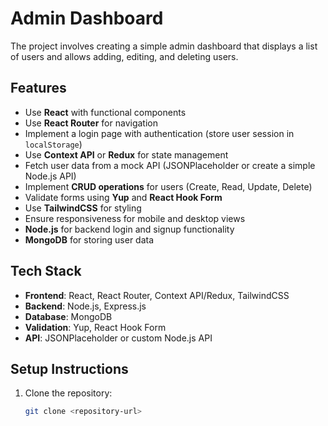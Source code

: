 
# Admin Dashboard

The project involves creating a simple admin dashboard that displays a list of users and allows adding, editing, and deleting users.

## Features

- Use **React** with functional components
- Use **React Router** for navigation
- Implement a login page with authentication (store user session in `localStorage`)
- Use **Context API** or **Redux** for state management
- Fetch user data from a mock API (JSONPlaceholder or create a simple Node.js API)
- Implement **CRUD operations** for users (Create, Read, Update, Delete)
- Validate forms using **Yup** and **React Hook Form**
- Use **TailwindCSS** for styling
- Ensure responsiveness for mobile and desktop views
- **Node.js** for backend login and signup functionality
- **MongoDB** for storing user data

## Tech Stack

- **Frontend**: React, React Router, Context API/Redux, TailwindCSS
- **Backend**: Node.js, Express.js
- **Database**: MongoDB
- **Validation**: Yup, React Hook Form
- **API**: JSONPlaceholder or custom Node.js API

## Setup Instructions

1. Clone the repository:
   ```bash
   git clone <repository-url>